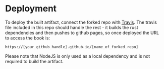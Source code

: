 <!---
{"next": "chapter_4.md","title": "Deployment"}
-->

# Deployment

To deploy the built artifact, connect the forked repo with [Travis](https://travis-ci.org). The travis file included in this repo should handle the rest - it builds the rust dependencies and then pushes to github pages, so once deployed the URL to access the book is:

```
https://[your_github_handle].github.io/[name_of_forked_repo]
```

Please note that NodeJS is only used as a local dependency and is not required to build the artifact. 